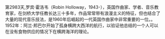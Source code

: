 第2983天,罗宾·霍洛韦（Robin Holloway，1943-），英国作曲家、学者、音乐教育家，在剑桥大学任教长达三十多年，作品常常带有浪漫主义的特征，但也结合了大量的现代音乐技法，是1960年后崛起的一代英国作曲家中非常重要的一位。。
1952年：阿兰·邦巴尔开始了孤身横跨大西洋的航行，以验证他总结的一个人可以在没有食物供应的情况下在横跨海洋的理论。